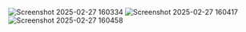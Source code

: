 ![Screenshot 2025-02-27 160334](https://github.com/user-attachments/assets/a7e50279-fa5c-4a1b-a0cf-3e284a60949a)
![Screenshot 2025-02-27 160417](https://github.com/user-attachments/assets/19ba68cd-17a7-439d-b70f-1e72d5d04838)
![Screenshot 2025-02-27 160458](https://github.com/user-attachments/assets/933c0f92-0ae6-498b-977d-9d845821b317)
